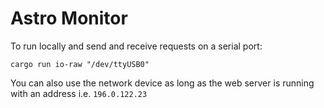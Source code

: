 # Astro Monitor

To run locally and send and receive requests on a serial port:

```
cargo run io-raw "/dev/ttyUSB0"
```

You can also use the network device as long as the web server is running with an address i.e. `196.0.122.23`
